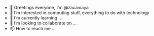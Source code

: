 - 👋 Greetings everyone, I’m @zacamaya
- 👀 I’m interested in computing stuff, everything to do with technology
- 🌱 I’m currently learning ...
- 💞️ I’m looking to collaborate on ...
- 📫 How to reach me ...

<!---
zacamaya/zacamaya is a ✨ special ✨ repository because its `README.md` (this file) appears on your GitHub profile.
You can click the Preview link to take a look at your changes.
--->
